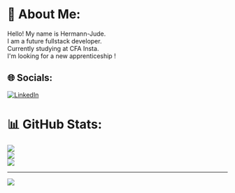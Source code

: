 # 💫 About Me:
Hello! My name is Hermann-Jude.<br>I am a future fullstack developer.<br> Currently studying at CFA Insta.<br> I'm looking for a new apprenticeship ! 


## 🌐 Socials:
[![LinkedIn](https://img.shields.io/badge/LinkedIn-%230077B5.svg?logo=linkedin&logoColor=white)](https://linkedin.com/in/hermann-rencontre) 

# 📊 GitHub Stats:
![](https://github-readme-stats.vercel.app/api?username=HJrencontre&theme=calm&hide_border=false&include_all_commits=false&count_private=false)<br/>
![](https://github-readme-streak-stats.herokuapp.com/?user=HJrencontre&theme=calm&hide_border=false)<br/>
![](https://github-readme-stats.vercel.app/api/top-langs/?username=HJrencontre&theme=calm&hide_border=false&include_all_commits=false&count_private=false&layout=compact)

---
[![](https://visitcount.itsvg.in/api?id=HJrencontre&icon=0&color=2)](https://visitcount.itsvg.in)
